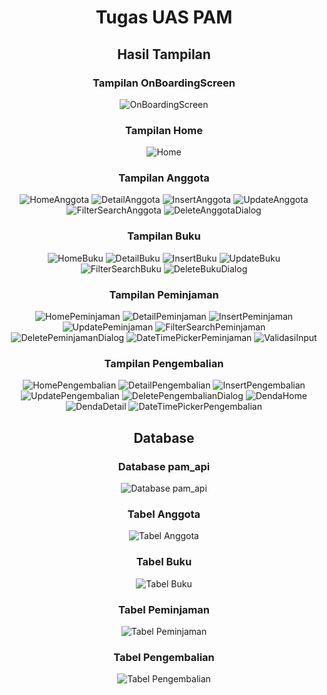<h1 align="center">Tugas UAS PAM</h1>

<h2 align="center">Hasil Tampilan</h2>

<h3 align="center">Tampilan OnBoardingScreen</h3>
<p align="center">
  <img src="https://github.com/user-attachments/assets/113ffb72-9bb4-4db2-a39f-0b68bcb7488a" alt="OnBoardingScreen"/>
</p>

<h3 align="center">Tampilan Home</h3>
<p align="center">
  <img src="https://github.com/user-attachments/assets/20b1787f-b654-41ed-a6ae-93666fa855dc" alt="Home"/>
</p>

<h3 align="center">Tampilan Anggota</h3>
<div align="center">
  <img src="https://github.com/user-attachments/assets/ade8b0db-6001-46c1-9abb-863969abec96" alt="HomeAnggota" title="Tampilan HomeAnggota"/>
  <img src="https://github.com/user-attachments/assets/99dada62-8192-4e48-a987-9ca47a6e5068" alt="DetailAnggota" title="Tampilan DetailAnggota"/>
  <img src="https://github.com/user-attachments/assets/583a1991-a0bf-4465-bf98-31b85c007a1a" alt="InsertAnggota" title="Tampilan InsertAnggota"/>
  <img src="https://github.com/user-attachments/assets/57adb920-8344-4ad9-b618-95612683d6a1" alt="UpdateAnggota" title="Tampilan UpdateAnggota"/>
  <img src="https://github.com/user-attachments/assets/d7229621-eb31-4837-97ef-3acfc7efbb47" alt="FilterSearchAnggota" title="Tampilan FilterSearchAnggota"/>
  <img src="https://github.com/user-attachments/assets/2acde0af-991d-4d2c-95b8-ba930b4ace8f" alt="DeleteAnggotaDialog" title="Tampilan DeleteAnggotaDialog"/>
</div>

<h3 align="center">Tampilan Buku</h3>
<div align="center">
  <img src="https://github.com/user-attachments/assets/957feaf5-7bda-4717-9a30-026200cbb768" alt="HomeBuku" title="Tampilan HomeBuku"/>
  <img src="https://github.com/user-attachments/assets/18670eca-0ac3-42a9-982b-65dbbbc2da31" alt="DetailBuku" title="Tampilan DetailBuku"/>
  <img src="https://github.com/user-attachments/assets/68708690-c04b-4a98-a8b4-e1ae3f114fa0" alt="InsertBuku" title="Tampilan InsertBuku"/>
  <img src="https://github.com/user-attachments/assets/b72ebe8c-312d-4c06-a7fb-c3c72a1a9290" alt="UpdateBuku" title="Tampilan UpdateBuku"/>
  <img src="https://github.com/user-attachments/assets/02e8a06b-e846-4514-a55c-fc73b5cf3021" alt="FilterSearchBuku" title="Tampilan FilterSearchBuku"/>
  <img src="https://github.com/user-attachments/assets/e78194f2-51e8-4842-a015-be3b42d0b107" alt="DeleteBukuDialog" title="Tampilan DeleteBukuDialog"/>
</div>

<h3 align="center">Tampilan Peminjaman</h3>
<div align="center">
  <img src="https://github.com/user-attachments/assets/dbbeb2d0-037c-4c45-88a1-4490634c54db" alt="HomePeminjaman" title="Tampilan HomePeminjaman"/>
  <img src="https://github.com/user-attachments/assets/93736d39-cbfe-4afc-a138-0848b7fe12c5" alt="DetailPeminjaman" title="Tampilan DetailPeminjaman"/>
  <img src="https://github.com/user-attachments/assets/76760c15-6bd2-4161-b2d7-27263d12f6a8" alt="InsertPeminjaman" title="Tampilan InsertPeminjaman"/>
  <img src="https://github.com/user-attachments/assets/0ed0bc80-6090-4692-9d48-dc016fd75b42" alt="UpdatePeminjaman" title="Tampilan UpdatePeminjaman"/>
  <img src="https://github.com/user-attachments/assets/40787a08-0880-4abd-b7c3-f33ec7eda787" alt="FilterSearchPeminjaman" title="Tampilan FilterSearchPeminjaman"/>
  <img src="https://github.com/user-attachments/assets/18100619-27d7-4dfe-88f0-c647cdf03b0b" alt="DeletePeminjamanDialog" title="Tampilan DeletePeminjamanDialog"/>
  <img src="https://github.com/user-attachments/assets/050bf548-b1fd-4a30-818a-18c0400956b9" alt="DateTimePickerPeminjaman" title="Tampilan DateTimePicker tanggal Peminjaman"/>
  <img src="https://github.com/user-attachments/assets/a0dac9ea-63ea-4a6b-80fc-8f66199b29b7" alt="ValidasiInput" title="Tampilan Validasi Input"/>
</div>

<h3 align="center">Tampilan Pengembalian</h3>
<div align="center">
  <img src="https://github.com/user-attachments/assets/32c1bfea-1a67-419b-bd8c-2a6d6e8f7a6f" alt="HomePengembalian" title="Tampilan HomePengembalian"/>
  <img src="https://github.com/user-attachments/assets/f07852c3-df58-4e30-9b12-6a9705ed79a5" alt="DetailPengembalian" title="Tampilan DetailPengembalian"/>
  <img src="https://github.com/user-attachments/assets/be60ff29-3374-4d16-bd5d-cf3f6d70496e" alt="InsertPengembalian" title="Tampilan InsertPengembalian"/>
  <img src="https://github.com/user-attachments/assets/79d7ee88-7ea4-4389-bd7e-a3c957fd7bee" alt="UpdatePengembalian" title="Tampilan UpdatePengembalian"/>
  <img src="https://github.com/user-attachments/assets/2c24d2a0-cbdf-4e2d-a270-99c0012344bc" alt="DeletePengembalianDialog" title="Tampilan DeletePengembalianDialog"/>
  <img src="https://github.com/user-attachments/assets/a040e97f-9389-4412-85b3-a7b188682313" alt="DendaHome" title="Tampilan DendaHome"/>
  <img src="https://github.com/user-attachments/assets/4a41ee8f-6ee7-47e1-8c1f-f2c286d38292" alt="DendaDetail" title="Tampilan DendaDetail"/>
  <img src="https://github.com/user-attachments/assets/6ab5ea66-007f-48f7-ac1d-b31142bf28eb" alt="DateTimePickerPengembalian" title="Tampilan DateTimePicker tanggal dikembalikan"/>
</div>

<h2 align="center">Database</h2>

<h3 align="center">Database pam_api</h3>
<p align="center">
  <img src="https://github.com/user-attachments/assets/5ae66452-2f44-4034-b020-761b3018dd41" alt="Database pam_api"/>
</p>

<h3 align="center">Tabel Anggota</h3>
<p align="center">
  <img src="https://github.com/user-attachments/assets/d45b1646-1295-43bf-b9a9-607de003bc42" alt="Tabel Anggota"/>
</p>

<h3 align="center">Tabel Buku</h3>
<p align="center">
  <img src="https://github.com/user-attachments/assets/d5f7cd9e-f5c1-4c41-85ca-8c08197f01f0" alt="Tabel Buku"/>
</p>

<h3 align="center">Tabel Peminjaman</h3>
<p align="center">
  <img src="https://github.com/user-attachments/assets/87388ad8-54f3-459d-934e-dbb4815cf086" alt="Tabel Peminjaman"/>
</p>

<h3 align="center">Tabel Pengembalian</h3>
<p align="center">
  <img src="https://github.com/user-attachments/assets/f741f7c5-09da-40f6-89da-d895e6a2b097" alt="Tabel Pengembalian"/>
</p>
